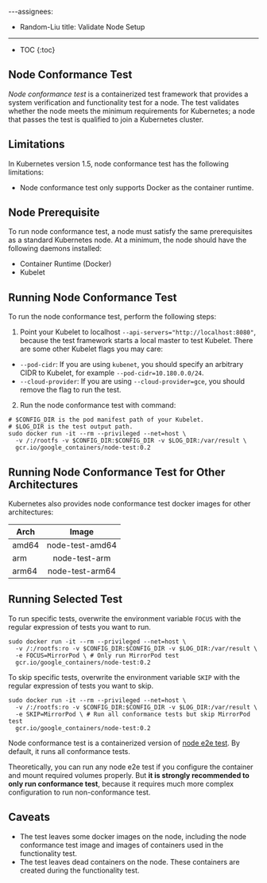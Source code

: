 ---assignees:
- Random-Liu
title: Validate Node Setup
---

* TOC
{:toc}

## Node Conformance Test

*Node conformance test* is a containerized test framework that provides a system
verification and functionality test for a node. The test validates whether the
node meets the minimum requirements for Kubernetes; a node that passes the test
is qualified to join a Kubernetes cluster.

## Limitations

In Kubernetes version 1.5, node conformance test has the following limitations:

* Node conformance test only supports Docker as the container runtime.

## Node Prerequisite

To run node conformance test, a node must satisfy the same prerequisites as a
standard Kubernetes node. At a minimum, the node should have the following
daemons installed:

* Container Runtime (Docker)
* Kubelet

## Running Node Conformance Test

To run the node conformance test, perform the following steps:

1. Point your Kubelet to localhost `--api-servers="http://localhost:8080"`,
because the test framework starts a local master to test Kubelet. There are some
other Kubelet flags you may care:
  * `--pod-cidr`: If you are using `kubenet`, you should specify an arbitrary CIDR
    to Kubelet, for example `--pod-cidr=10.180.0.0/24`.
  * `--cloud-provider`: If you are using `--cloud-provider=gce`, you should
    remove the flag to run the test.

2. Run the node conformance test with command:

```shell
# $CONFIG_DIR is the pod manifest path of your Kubelet.
# $LOG_DIR is the test output path.
sudo docker run -it --rm --privileged --net=host \
  -v /:/rootfs -v $CONFIG_DIR:$CONFIG_DIR -v $LOG_DIR:/var/result \
  gcr.io/google_containers/node-test:0.2
```

## Running Node Conformance Test for Other Architectures

Kubernetes also provides node conformance test docker images for other
architectures:

  Arch  |       Image       |
--------|:-----------------:|
 amd64  |  node-test-amd64  |
  arm   |    node-test-arm  |
 arm64  |  node-test-arm64  |

## Running Selected Test

To run specific tests, overwrite the environment variable `FOCUS` with the
regular expression of tests you want to run.

```shell
sudo docker run -it --rm --privileged --net=host \
  -v /:/rootfs:ro -v $CONFIG_DIR:$CONFIG_DIR -v $LOG_DIR:/var/result \
  -e FOCUS=MirrorPod \ # Only run MirrorPod test
  gcr.io/google_containers/node-test:0.2
```

To skip specific tests, overwrite the environment variable `SKIP` with the
regular expression of tests you want to skip.

```shell
sudo docker run -it --rm --privileged --net=host \
  -v /:/rootfs:ro -v $CONFIG_DIR:$CONFIG_DIR -v $LOG_DIR:/var/result \
  -e SKIP=MirrorPod \ # Run all conformance tests but skip MirrorPod test
  gcr.io/google_containers/node-test:0.2
```

Node conformance test is a containerized version of [node e2e test](https://git.k8s.io/community/contributors/devel/e2e-node-tests.md).
By default, it runs all conformance tests.

Theoretically, you can run any node e2e test if you configure the container and
mount required volumes properly. But **it is strongly recommended to only run conformance
test**, because it requires much more complex configuration to run non-conformance test.

## Caveats

* The test leaves some docker images on the node, including the node conformance
  test image and images of containers used in the functionality
  test.
* The test leaves dead containers on the node. These containers are created
  during the functionality test.
